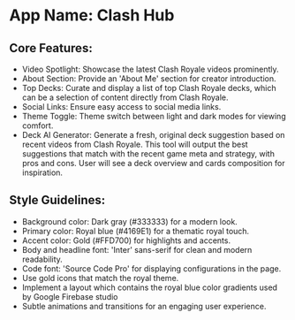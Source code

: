 # **App Name**: Clash Hub

## Core Features:

- Video Spotlight: Showcase the latest Clash Royale videos prominently.
- About Section: Provide an 'About Me' section for creator introduction.
- Top Decks: Curate and display a list of top Clash Royale decks, which can be a selection of content directly from Clash Royale.
- Social Links: Ensure easy access to social media links.
- Theme Toggle: Theme switch between light and dark modes for viewing comfort.
- Deck AI Generator: Generate a fresh, original deck suggestion based on recent videos from Clash Royale. This tool will output the best suggestions that match with the recent game meta and strategy, with pros and cons. User will see a deck overview and cards composition for inspiration.

## Style Guidelines:

- Background color: Dark gray (#333333) for a modern look.
- Primary color: Royal blue (#4169E1) for a thematic royal touch.
- Accent color: Gold (#FFD700) for highlights and accents.
- Body and headline font: 'Inter' sans-serif for clean and modern readability.
- Code font: 'Source Code Pro' for displaying configurations in the page.
- Use gold icons that match the royal theme.
- Implement a layout which contains the royal blue color gradients used by Google Firebase studio
- Subtle animations and transitions for an engaging user experience.